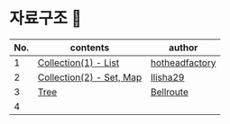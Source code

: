 # 자료구조 📂

| No.  | contents                                                     | author                                              |
| ---- | ------------------------------------------------------------ | --------------------------------------------------- |
| 1    | [Collection(1) - List]()                                        | [hotheadfactory](https://github.com/hotheadfactory) |
| 2    | [Collection(2) - Set, Map](https://github.com/sproutt/cs-world/blob/main/DataStructure_%EC%9E%90%EB%A3%8C%EA%B5%AC%EC%A1%B0/02_Collection_Set_Map.md) | [Ilisha29](https://www.notion.so/CS-9bc6faf434904ec2b870c84f8c06280a)             |
| 3    | [Tree]() | [Bellroute](https://github.com/Bellroute)           |
| 4    |                                                 |             |
